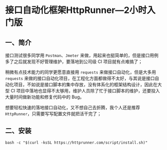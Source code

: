 # 接口自动化框架HttpRunner—2小时入门版

## 一、简介

接口测试很多同学用 `Postman`、`Jmeter` 来做，用起来也挺简单的，但是接口用例多了之后就发现不好管理维护，要落地到公司级 CI 项目就有点难搞了；

稍微有点技术能力的同学更愿意直接用 `requests` 来做接口自动化，但是大多用 `requests` 来做的接口自动化项目，在工程化方面都做得不太好，与其说是接口自动化项目，不如说是接口脚本的集中存放，没有体系化的框架结构设计，因此在大型 CI 项目中落地也显得不太够用，维护人员除了忙于接口脚本的维护，还要投入大量时间做新功能和修复代码中的 Bug。

想要轻松快速的落地接口自动化，又不想自己去折腾，我个人还是推荐 `HttpRunner`，只需要写写配置文件就把活干完了；

## 二、安装

```console
bash -c "$(curl -ksSL https://httprunner.com/script/install.sh)"

```

